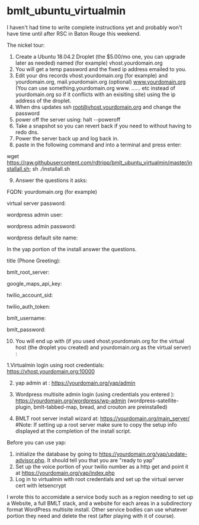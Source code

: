 # bmlt_ubuntu_virtualmin

I haven't had time to write complete instructions yet and probably won't have time until after RSC in Baton Rouge this weekend.

The nickel tour:

1.  Create a Ubuntu 18.04.2 Droplet (the $5.00/mo one,  you can upgrade later as needed) named (for example) vhost.yourdomain.org
2.  You will get a temp  password and the fixed ip address emailed to you.   
3.  Edit your dns records vhost.yourdomain.org (for example) and yourdomain.org, mail.yourdomain.org (optional) www.yourdomain.org (You can use something.yourdomain.org www. ...... etc instead of yourdomain.org so if it conflicts with an exisiting site) using the ip address of the droplet.
4.  When dns updates ssh root@vhost.yourdomain.org and change the password
5.  power off the server using:
         halt --poweroff
6.  Take a snapshot so you can revert back if you need to without having to redo dns.
7.  Power the server back up and log back in.
8.  paste in the following command and into a terminal and press enter:

wget https://raw.githubusercontent.com/rdtripp/bmlt_ubuntu_virtualmin/master/installall.sh; sh ./installall.sh

9. Answer the questions it asks:

 FQDN:  yourdomain.org (for example)

 virtual server password: 
 
 wordpress admin user:
 
 wordpress admin password:
 
 wordpress default site name:

In the yap portion of the install answer the questions.

title (Phone Greeting):

bmlt_root_server:

google_maps_api_key:

twilio_account_sid:

twilio_auth_token:

bmlt_username:

bmlt_password:

10.  You will end up with (if you used vhost.yourdomain.org for the virtual host (the droplet you created) and yourdomain.org as the virtual server) :

 1.Virtualmin login using root credentials:  https://vhost.yourdomain.org:10000

 2. yap admin at :  https://yourdomain.org/yap/admin

 3. Wordpress multisite admin login (using credentials you entered ):
https://yourdomain.org/wordpress/wp-admin  (wordpress-satellite-plugin, bmlt-tabbed-map, bread, and crouton are preinstalled)

 4.  BMLT root server install wizard at:  https://yourdomain.org/main_server/  #Note: If setting up a root server make sure to copy the setup info displayed at the completion of the install script.

Before you can use yap:
 1. initialize the database by going to https://yourdomain.org/yap/update-advisor.php.  It should tell you that you are "ready to yap"
 2.  Set up the voice portion of your twilio number as a http get and point it at https://yourdomain.org/yap/index.php
 3.  Log in to virtualmin with root credentials and set up the virtual server cert with letsencrypt

I wrote this to accomidate a service body such as a region needing to set up a Website, a full BMLT stack, and a website for each areas in a subdirectory format WordPress multisite install.  Other service bodies can use whatever portion they need and delete the rest (after playing with it of course).

